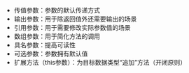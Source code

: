 - 传值参数：参数的默认传递方式
- 输出参数：用于除返回值外还需要输出的场景
- 引用参数：用于需要修改实际参数值的场景
- 数组参数：用于简化方法的调用
- 具名参数：提高可读性
- 可选参数：参数拥有默认值
- 扩展方法（this参数）：为目标数据类型“追加”方法（开闭原则）